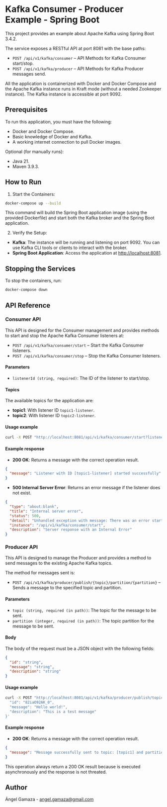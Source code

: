 # Kafka Consumer - Producer Example - Spring Boot

This project provides an example about Apache Kafka using Spring Boot 3.4.2.

The service exposes a RESTful API at port 8081 with the base paths:

- `POST /api/v1/kafka/consumer` – API Methods for Kafka Consumer start/stop.
- `POST /api/v1/kafka/producer` – API Methods for Kafka Producer messages send.

All the application is containerized with Docker and Docker Compose and the Apache Kafka instance runs in Kraft mode (without a needed Zookeeper instance). The Kafka instance is accessible at port 9092.

## Prerequisites

To run this application, you must have the following:

- Docker and Docker Compose.
- Basic knowledge of Docker and Kafka.
- A working internet connection to pull Docker images.

Optional (for manually runs):

- Java 21.
- Maven 3.9.3.

## How to Run

1. Start the Containers:

```bash
docker-compose up --build
```

This command will build the Spring Boot application image (using the provided Dockerfile) and start both the Kafka broker and the Spring Boot application.

2. Verify the Setup:

- **Kafka**: The instance will be running and listening on port 9092. You can use Kafka CLI tools or clients to interact with the broker.
- **Spring Boot Application**: Access the application at <http://localhost:8081>.

## Stopping the Services

To stop the containers, run:

```bash
docker-compose down
```

## API Reference

### Consumer API

This API is designed for the Consumer management and provides methods to start and stop the Apache Kafka Consumer listeners at:

- `POST /api/v1/kafka/consumer/start` – Start the Kafka Consumer listeners.
- `POST /api/v1/kafka/consumer/stop` – Stop the Kafka Consumer listeners.

#### Parameters

- `listenerId (string, required)`: The ID of the listener to start/stop.

#### Topics

The available topics for the application are:

- **topic1**: With listener ID `topic1-listener`.
- **topic2**: With listener ID `topic2-listener`.

#### Usage example

```bash
curl -X POST "http://localhost:8081/api/v1/kafka/consumer/start?listenerId=topic1-listener"
```

#### Example response

- **200 OK**: Returns a message with the correct operation result.

```json
{
  "message": "Listener with ID [topic1-listener] started successfully"
}
```

- **500 Internal Server Error**: Returns an error message if the listener does not exist.

```json
{
  "type": "about:blank",
  "title": "Internal server error",
  "status": 500,
  "detail": "Unhandled exception with message: There was an error starting the listener with ID [topic-listener], cause was: NullPointerException",
  "instance": "/api/v1/kafka/consumer/start",
  "description": "Server response with an Internal Error"
}
```

### Producer API

This API is designed to manage the Producer and provides a method to send messages to the existing Apache Kafka topics.

The method for messages sent is:

- `POST /api/v1/kafka/producer/publish/{topic}/partition/{partition}` – Sends a message to the specified topic and partition.

#### Parameters

- `topic (string, required (in path))`: The topic for the message to be sent.
- `partition (integer, required (in path))`: The topic partition for the message to be sent.

#### Body

The body of the request must be a JSON object with the following fields:

```json
{
  "id": "string",
  "message": "string",
  "description": "string"
}
```

#### Usage example

```bash
curl -X POST "http://localhost:8081/api/v1/kafka/producer/publish/topic1/partition/2" -H "accept: application/json" -H "Content-Type: application/json" -d '{
  "id": "82iaO92AK_0",
  "message": "Hello world!",
  "description": "This is a test message"
}'
```

#### Example response

- **200 OK**: Returns a message with the correct operation result.

```json
{
  "message": "Message successfully sent to topic: [topic1] and partition: [2]"
}
```

This operation always return a 200 OK result because is executed asynchronously and the response is not threated.

## Author

Ángel Gamaza - <angel.gamaza@gmail.com>
